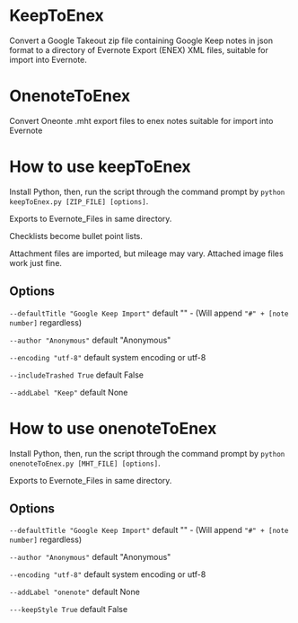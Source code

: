 # KeepToEnex
Convert a Google Takeout zip file containing Google Keep notes in json format to a directory of Evernote Export (ENEX) XML files, suitable for import into Evernote.

# OnenoteToEnex
Convert Oneonte .mht export files to enex notes suitable for import into Evernote


# How to use keepToEnex

Install Python, then, run the script through the command prompt by `python keepToEnex.py [ZIP_FILE] [options]`.

Exports to Evernote_Files in same directory.

Checklists become bullet point lists.

Attachment files are imported, but mileage may vary. Attached image files work just fine.

## Options
 `--defaultTitle "Google Keep Import"` default "" - (Will append `"#" + [note number]` regardless)
 
 `--author "Anonymous"` default "Anonymous"
 
 `--encoding "utf-8"` default system encoding or utf-8
 
 `--includeTrashed True` default False
 
 `--addLabel "Keep"` default None
 
 # How to use onenoteToEnex
 
Install Python, then, run the script through the command prompt by `python onenoteToEnex.py [MHT_FILE] [options]`.

Exports to Evernote_Files in same directory.

## Options
`--defaultTitle "Google Keep Import"` default "" - (Will append `"#" + [note number]` regardless)
 
`--author "Anonymous"` default "Anonymous"
 
`--encoding "utf-8"` default system encoding or utf-8

 `--addLabel "onenote"` default None
 
 `---keepStyle True` default False
